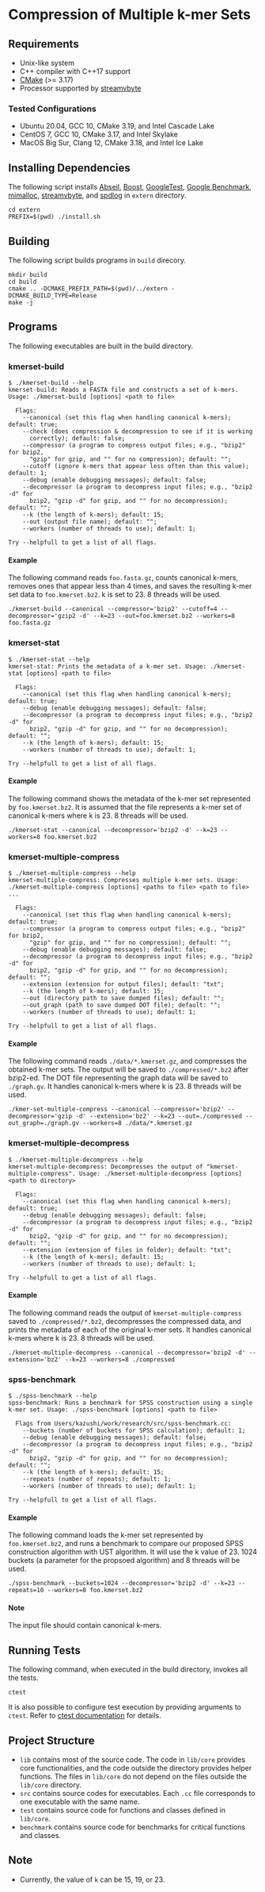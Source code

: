 # Compression of Multiple k-mer Sets

## Requirements

- Unix-like system
- C++ compiler with C++17 support
- [CMake](https://cmake.org/) (>= 3.17)
- Processor supported by [streamvbyte](https://github.com/lemire/streamvbyte)

### Tested Configurations

- Ubuntu 20.04, GCC 10, CMake 3.19, and Intel Cascade Lake
- CentOS 7, GCC 10, CMake 3.17, and Intel Skylake
- MacOS Big Sur, Clang 12, CMake 3.18, and Intel Ice Lake

## Installing Dependencies

The following script installs [Abseil](https://abseil.io/),
[Boost](https://www.boost.org/),
[GoogleTest](https://github.com/google/googletest),
[Google Benchmark](https://github.com/google/benchmark),
[mimalloc](https://github.com/microsoft/mimalloc),
[streamvbyte](https://github.com/lemire/streamvbyte), and [spdlog](https://github.com/gabime/spdlog) in `extern`
directory.

```shell
cd extern
PREFIX=$(pwd) ./install.sh
```

## Building

The following script builds programs in `build` direcory.

```shell
mkdir build
cd build
cmake .. -DCMAKE_PREFIX_PATH=$(pwd)/../extern -DCMAKE_BUILD_TYPE=Release
make -j
```

## Programs

The following executables are built in the build directory.

### kmerset-build

```
$ ./kmerset-build --help     
kmerset-build: Reads a FASTA file and constructs a set of k-mers. Usage: ./kmerset-build [options] <path to file>

  Flags:
    --canonical (set this flag when handling canonical k-mers); default: true;
    --check (does compression & decompression to see if it is working
      correctly); default: false;
    --compressor (a program to compress output files; e.g., "bzip2" for bzip2,
      "gzip" for gzip, and "" for no compression); default: "";
    --cutoff (ignore k-mers that appear less often than this value); default: 1;
    --debug (enable debugging messages); default: false;
    --decompressor (a program to decompress input files; e.g., "bzip2 -d" for
      bzip2, "gzip -d" for gzip, and "" for no decompression); default: "";
    --k (the length of k-mers); default: 15;
    --out (output file name); default: "";
    --workers (number of threads to use); default: 1;

Try --helpfull to get a list of all flags.
```

#### Example

The following command reads `foo.fasta.gz`, counts canonical k-mers, removes ones that appear less than 4 times, and
saves the resulting k-mer set data to `foo.kmerset.bz2`. k is set to 23. 8 threads will be used.

```
./kmerset-build --canonical --compressor='bzip2' --cutoff=4 --decompressor='gzip2 -d' --k=23 --out=foo.kmerset.bz2 --workers=8 foo.fasta.gz
```

### kmerset-stat

```
$ ./kmerset-stat --help 
kmerset-stat: Prints the metadata of a k-mer set. Usage: ./kmerset-stat [options] <path to file>

  Flags:
    --canonical (set this flag when handling canonical k-mers); default: true;
    --debug (enable debugging messages); default: false;
    --decompressor (a program to decompress input files; e.g., "bzip2 -d" for
      bzip2, "gzip -d" for gzip, and "" for no decompression); default: "";
    --k (the length of k-mers); default: 15;
    --workers (number of threads to use); default: 1;

Try --helpfull to get a list of all flags.
```

#### Example

The following command shows the metadata of the k-mer set represented by `foo.kmerset.bz2`. It is assumed that the file
represents a k-mer set of canonical k-mers where k is 23. 8 threads will be used.

```
./kmerset-stat --canonical --decompressor='bzip2 -d' --k=23 --workers=8 foo.kmerset.bz2
```

### kmerset-multiple-compress

```
$ ./kmerset-multiple-compress --help 
kmerset-multiple-compress: Compresses multiple k-mer sets. Usage: ./kmerset-multiple-compress [options] <paths to file> <path to file> ...

  Flags:
    --canonical (set this flag when handling canonical k-mers); default: true;
    --compressor (a program to compress output files; e.g., "bzip2" for bzip2,
      "gzip" for gzip, and "" for no compression); default: "";
    --debug (enable debugging messages); default: false;
    --decompressor (a program to decompress input files; e.g., "bzip2 -d" for
      bzip2, "gzip -d" for gzip, and "" for no decompression); default: "";
    --extension (extension for output files); default: "txt";
    --k (the length of k-mers); default: 15;
    --out (directory path to save dumped files); default: "";
    --out_graph (path to save dumped DOT file); default: "";
    --workers (number of threads to use); default: 1;

Try --helpfull to get a list of all flags.
```

#### Example

The following command reads `./data/*.kmerset.gz`, and compresses the obtained k-mer sets. The output will be saved
to `./compressed/*.bz2` after bzip2-ed. The DOT file representing the graph data will be saved to `./graph.gv`. It
handles canonical k-mers where k is 23. 8 threads will be used.

```
./kmer-set-multiple-compress --canonical --compressor='bzip2' --decompressor='gzip -d' --extension='bz2' --k=23 --out=./compressed --out_graph=./graph.gv --workers=8 ./data/*.kmerset.gz
```

### kmerset-multiple-decompress

```
$ ./kmerset-multiple-decompress --help
kmerset-multiple-decompress: Decompresses the output of "kmerset-multiple-compress". Usage: ./kmerset-multiple-decompress [options] <path to directory>

  Flags:
    --canonical (set this flag when handling canonical k-mers); default: true;
    --debug (enable debugging messages); default: false;
    --decompressor (a program to decompress input files; e.g., "bzip2 -d" for
      bzip2, "gzip -d" for gzip, and "" for no decompression); default: "";
    --extension (extension of files in folder); default: "txt";
    --k (the length of k-mers); default: 15;
    --workers (number of threads to use); default: 1;

Try --helpfull to get a list of all flags.
```

#### Example

The following command reads the output of `kmerset-multiple-compress` saved to `./compressed/*.bz2`, decompresses the
compressed data, and prints the metadata of each of the original k-mer sets. It handles canonical k-mers where k is 23.
8 threads will be used.

```
./kmerset-multiple-decompress --canonical --decompressor='bzip2 -d' --extension='bz2' --k=23 --workers=8 ./compressed
```

### spss-benchmark

```
$ ./spss-benchmark --help
spss-benchmark: Runs a benchmark for SPSS construction using a single k-mer set. Usage: ./spss-benchmark [options] <path to file>

  Flags from Users/kazushi/work/research/src/spss-benchmark.cc:
    --buckets (number of buckets for SPSS calculation); default: 1;
    --debug (enable debugging messages); default: false;
    --decompressor (a program to decompress input files; e.g., "bzip2 -d" for
      bzip2, "gzip -d" for gzip, and "" for no decompression); default: "";
    --k (the length of k-mers); default: 15;
    --repeats (number of repeats); default: 1;
    --workers (number of threads to use); default: 1;

Try --helpfull to get a list of all flags.
```

#### Example

The following command loads the k-mer set represented by `foo.kmerset.bz2`, and runs a benchmark to compare our proposed
SPSS construction algorithm with UST algorithm. It will use the k value of 23. 1024 buckets (a parameter for the
propsoed algorithm) and 8 threads will be used.

```
./spss-benchmark --buckets=1024 --decompressor='bzip2 -d' --k=23 --repeats=10 --workers=8 foo.kmerset.bz2
```

#### Note

The input file should contain canonical k-mers.

## Running Tests

The following command, when executed in the build directory, invokes all the tests.

```
ctest
```

It is also possible to configure test execution by providing arguments to `ctest`. Refer
to [ctest documentation](https://cmake.org/cmake/help/latest/manual/ctest.1.html) for details.

## Project Structure

- `lib` contains most of the source code. The code in `lib/core` provides core functionalities, and the code outside the
  directory provides helper functions. The files in `lib/core` do not depend on the files outside the `lib/core`
  directory.
- `src` contains source codes for executables. Each `.cc` file corresponds to one executable with the same name.
- `test` contains source code for functions and classes defined in `lib/core`.
- `benchmark` contains source code for benchmarks for critical functions and classes.

## Note

- Currently, the value of `k` can be 15, 19, or 23.
